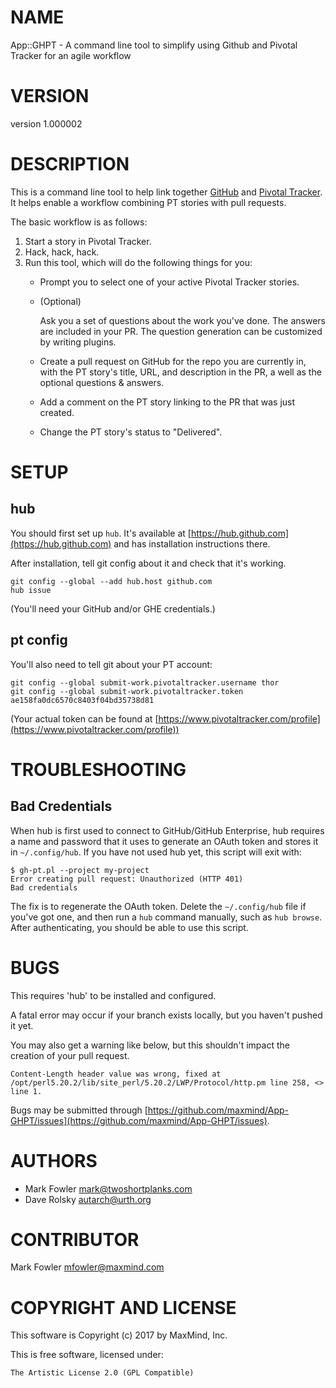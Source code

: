 # NAME

App::GHPT - A command line tool to simplify using Github and Pivotal Tracker for an agile workflow

# VERSION

version 1.000002

# DESCRIPTION

This is a command line tool to help link together
[GitHub](https://github.com/) and [Pivotal
Tracker](https://www.pivotaltracker.com/). It helps enable a workflow combining
PT stories with pull requests.

The basic workflow is as follows:

1. Start a story in Pivotal Tracker.
2. Hack, hack, hack.
3. Run this tool, which will do the following things for you:
    - Prompt you to select one of your active Pivotal Tracker stories.
    - (Optional)

        Ask you a set of questions about the work you've done. The answers are
        included in your PR. The question generation can be customized by writing
        plugins.

    - Create a pull request on GitHub for the repo you are currently in, with the PT
    story's title, URL, and description in the PR, a well as the optional
    questions & answers.
    - Add a comment on the PT story linking to the PR that was just created.
    - Change the PT story's status to "Delivered".

# SETUP

## hub

You should first set up `hub`. It's available at [https://hub.github.com](https://hub.github.com)
and has installation instructions there.

After installation, tell git config about it and check that it's working.

    git config --global --add hub.host github.com
    hub issue

(You'll need your GitHub and/or GHE credentials.)

## pt config

You'll also need to tell git about your PT account:

    git config --global submit-work.pivotaltracker.username thor
    git config --global submit-work.pivotaltracker.token ae158fa0dc6570c8403f04bd35738d81

(Your actual token can be found at [https://www.pivotaltracker.com/profile](https://www.pivotaltracker.com/profile))

# TROUBLESHOOTING

## Bad Credentials

When hub is first used to connect to GitHub/GitHub Enterprise, hub requires a
name and password that it uses to generate an OAuth token and stores it in
`~/.config/hub`. If you have not used hub yet, this script will exit with:

    $ gh-pt.pl --project my-project
    Error creating pull request: Unauthorized (HTTP 401)
    Bad credentials

The fix is to regenerate the OAuth token. Delete the `~/.config/hub` file if
you've got one, and then run a `hub` command manually, such as
`hub browse`. After authenticating, you should be able to use this script.

# BUGS

This requires 'hub' to be installed and configured.

A fatal error may occur if your branch exists locally, but you haven't pushed it yet.

You may also get a warning like below, but this shouldn't impact the creation of your pull request.

    Content-Length header value was wrong, fixed at /opt/perl5.20.2/lib/site_perl/5.20.2/LWP/Protocol/http.pm line 258, <> line 1.

Bugs may be submitted through [https://github.com/maxmind/App-GHPT/issues](https://github.com/maxmind/App-GHPT/issues).

# AUTHORS

- Mark Fowler <mark@twoshortplanks.com>
- Dave Rolsky <autarch@urth.org>

# CONTRIBUTOR

Mark Fowler <mfowler@maxmind.com>

# COPYRIGHT AND LICENSE

This software is Copyright (c) 2017 by MaxMind, Inc.

This is free software, licensed under:

    The Artistic License 2.0 (GPL Compatible)
